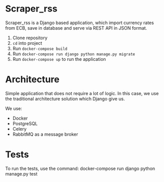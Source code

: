 # Scraper_rss
Scraper_rss is a Django based application, which import currency rates from ECB, save in database and serve via REST API in JSON format.

1. Clone repository
2. `cd` into project
3. Run `docker-compose build`
4. Run `docker-compose run django python manage.py migrate`
5. Run `docker-compose up` to run the application

# Architecture
Simple application that does not require a lot of logic. In this case, we use the traditional architecture solution which Django give us.

We use:
 - Docker
 - PostgreSQL
 - Celery
 - RabbitMQ as a message broker

# Tests
To run the tests, use the command:
docker-compose run django python manage.py test
